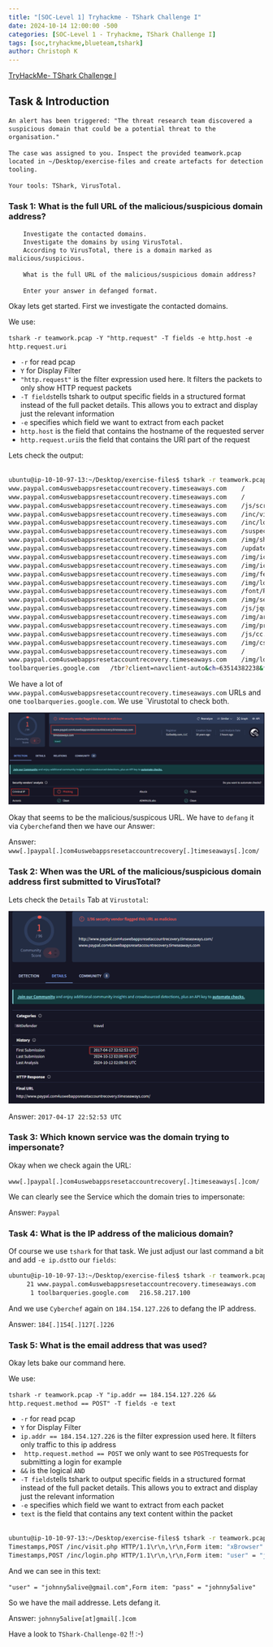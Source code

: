 ```yaml
---
title: "[SOC-Level 1] Tryhackme - TShark Challenge I"
date: 2024-10-14 12:00:00 -500 
categories: [SOC-Level 1 - Tryhackme, TShark Challenge I]
tags: [soc,tryhackme,blueteam,tshark]
author: Christoph K
---
```

[TryHackMe- TShark Challenge I ](https://tryhackme.com/r/room/tsharkchallengesone)

## Task & Introduction

    An alert has been triggered: "The threat research team discovered a suspicious domain that could be a potential threat to the organisation."

    The case was assigned to you. Inspect the provided teamwork.pcap located in ~/Desktop/exercise-files and create artefacts for detection tooling.

    Your tools: TShark, VirusTotal.


### Task 1: What is the full URL of the malicious/suspicious domain address?
        Investigate the contacted domains.
        Investigate the domains by using VirusTotal.
        According to VirusTotal, there is a domain marked as malicious/suspicious.

        What is the full URL of the malicious/suspicious domain address?

        Enter your answer in defanged format.




Okay lets get started. First we investigate the contacted domains. 

We use:

`tshark -r teamwork.pcap -Y "http.request" -T fields -e http.host -e http.request.uri`

- `-r` for read pcap
- `Y` for Display Filter
- `"http.request"`  is the filter expression used here. It filters the packets to only show HTTP request packets
- `-T fields`tells tshark to output specific fields in a structured format instead of the full packet details. This allows you to extract and display just the relevant information
- `-e` specifies which field we want to extract from each packet
- `http.host` is the field that contains the hostname of the requested server
-  `http.request.uri`is the field that contains the URI part of the request


Lets check the output:

```bash

ubuntu@ip-10-10-97-13:~/Desktop/exercise-files$ tshark -r teamwork.pcap -Y "http.request" -T fields -e http.host -e http.request.uri
www.paypal.com4uswebappsresetaccountrecovery.timeseaways.com	/
www.paypal.com4uswebappsresetaccountrecovery.timeseaways.com	/
www.paypal.com4uswebappsresetaccountrecovery.timeseaways.com	/js/script.js?_=1492480834538
www.paypal.com4uswebappsresetaccountrecovery.timeseaways.com	/inc/visit.php
www.paypal.com4uswebappsresetaccountrecovery.timeseaways.com	/inc/login.php
www.paypal.com4uswebappsresetaccountrecovery.timeseaways.com	/suspecious.php
www.paypal.com4uswebappsresetaccountrecovery.timeseaways.com	/img/shield.png
www.paypal.com4uswebappsresetaccountrecovery.timeseaways.com	/update.php
www.paypal.com4uswebappsresetaccountrecovery.timeseaways.com	/img/icon_checked.png
www.paypal.com4uswebappsresetaccountrecovery.timeseaways.com	/img/icon_uncheck.png
www.paypal.com4uswebappsresetaccountrecovery.timeseaways.com	/img/feedback.png
www.paypal.com4uswebappsresetaccountrecovery.timeseaways.com	/img/logo.svg
www.paypal.com4uswebappsresetaccountrecovery.timeseaways.com	/font/PayPalSansSmall-Medium.woff2
www.paypal.com4uswebappsresetaccountrecovery.timeseaways.com	/img/setting.png
www.paypal.com4uswebappsresetaccountrecovery.timeseaways.com	/js/jquery.creditCardValidator.min.js?_=1492480834539
www.paypal.com4uswebappsresetaccountrecovery.timeseaways.com	/img/arrow.png
www.paypal.com4uswebappsresetaccountrecovery.timeseaways.com	/img/profile.png
www.paypal.com4uswebappsresetaccountrecovery.timeseaways.com	/js/cc.js?_=1492480834540
www.paypal.com4uswebappsresetaccountrecovery.timeseaways.com	/img/csc_standard.png
www.paypal.com4uswebappsresetaccountrecovery.timeseaways.com	/
www.paypal.com4uswebappsresetaccountrecovery.timeseaways.com	/img/logo_ccVisa.gif
toolbarqueries.google.com	/tbr?client=navclient-auto&ch=63514382238&features=Rank&q=info%3Ahttp%3A%2F%2Fwww.paypal.com4uswebappsresetaccountrecovery.timeseaways.com%2F%23

```

We have a lot of `www.paypal.com4uswebappsresetaccountrecovery.timeseaways.com` URLs and one `toolbarqueries.google.com`. We use `Virustotal to check both.

![Virustotal](assets/img/tryhackme/tshark/tshark-01.png "Virustotal")



Okay that seems to be the malicious/suspicous URL. We have to `defang` it via `Cyberchef`and then we have our Answer:



Answer: `www[.]paypal[.]com4uswebappsresetaccountrecovery[.]timeseaways[.]com/`



### Task 2: When was the URL of the malicious/suspicious domain address first submitted to VirusTotal?

Lets check the `Details` Tab at `Virustotal`:


![Virustotal-2](assets/img/tryhackme/tshark/tshark-02.png "Virustotal-2")

Answer: `2017-04-17 22:52:53 UTC`


### Task 3: Which known service was the domain trying to impersonate?

Okay when we check again the URL: 

`www[.]paypal[.]com4uswebappsresetaccountrecovery[.]timeseaways[.]com/`


We can clearly see the Service which the domain tries to impersonate:

Answer: `Paypal`


### Task 4: What is the IP address of the malicious domain?

Of course we use `tshark` for that task. We just adjust our last command a bit and add `-e ip.dst`to our `fields`:


```bash
ubuntu@ip-10-10-97-13:~/Desktop/exercise-files$ tshark -r teamwork.pcap -Y "http.request" -T fields -e http.host  -e ip.dst |awk NF |sort -r |uniq -c
     21 www.paypal.com4uswebappsresetaccountrecovery.timeseaways.com	184.154.127.226
      1 toolbarqueries.google.com	216.58.217.100
```

And we use  `Cyberchef` again on `184.154.127.226` to defang the IP address.

Answer: `184[.]154[.]127[.]226`



### Task 5: What is the email address that was used?

Okay lets bake our command here.

We use: 

`tshark -r teamwork.pcap -Y "ip.addr == 184.154.127.226 && http.request.method == POST" -T fields -e text`

- `-r` for read pcap
- `Y` for Display Filter
- `ip.addr == 184.154.127.226`  is the filter expression used here. It filters only traffic to this ip address
- ` http.request.method == POST` we only want to see `POST`requests for submitting a login for example
- `&&` is the logical `AND`
- `-T fields`tells tshark to output specific fields in a structured format instead of the full packet details. This allows you to extract and display just the relevant information
- `-e` specifies which field we want to extract from each packet
- `text` is the field that contains any text content within the packet



```bash

ubuntu@ip-10-10-97-13:~/Desktop/exercise-files$ tshark -r teamwork.pcap -Y "ip.addr == 184.154.127.226 && http.request.method == POST" -T fields -e text
Timestamps,POST /inc/visit.php HTTP/1.1\r\n,\r\n,Form item: "xBrowser" = "Mozilla FireFox v43",Form item: "xOperatingSystem" = "Linux",Form item: "xPlatForm" = "Desktop Platform"
Timestamps,POST /inc/login.php HTTP/1.1\r\n,\r\n,Form item: "user" = "johnny5alive@gmail.com",Form item: "pass" = "johnny5alive",Form item: "xBrowser" = "Mozilla FireFox v43",Form item: "xOperatingSystem" = "Linux",Form item: "xPlatForm" = "Desktop Platform",Form item: "xTimeZone" = "Mon Apr 17 2017 22:00:35 GMT-0400 (EDT)",Form item: "xResoLution" = "Computer: 1920x1080; Browser inner: 1920x762; Browser outer: 1920x1027",Form item: "xLang" = "en-US"

```

And we can see in this text: 

`"user" = "johnny5alive@gmail.com",Form item: "pass" = "johnny5alive"`

So we have the mail addresse. Lets defang it.

Answer: `johnny5alive[at]gmail[.]com`


Have a look to `TShark-Challenge-02` !! :-) 






